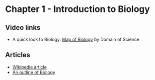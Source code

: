 # Chapter 1 - Introduction to Biology

## Video links
* A quick look to Biology: [Map of Biology](https://www.youtube.com/watch?v=wENhHnJI1ys) by Domain of Science

## Articles
* [Wikipedia article](https://en.wikipedia.org/wiki/Biology)
* [An outline of Biology](https://en.wikipedia.org/wiki/Outline_of_biology)